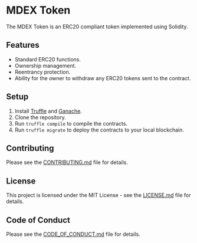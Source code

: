 # MDEX Token

The MDEX Token is an ERC20 compliant token implemented using Solidity.

## Features
- Standard ERC20 functions.
- Ownership management.
- Reentrancy protection.
- Ability for the owner to withdraw any ERC20 tokens sent to the contract.

## Setup
1. Install [Truffle](https://www.trufflesuite.com/) and [Ganache](https://www.trufflesuite.com/ganache).
2. Clone the repository.
3. Run `truffle compile` to compile the contracts.
4. Run `truffle migrate` to deploy the contracts to your local blockchain.

## Contributing
Please see the [CONTRIBUTING.md](CONTRIBUTING.md) file for details.

## License
This project is licensed under the MIT License - see the [LICENSE.md](LICENSE.md) file for details.

## Code of Conduct
Please see the [CODE_OF_CONDUCT.md](CODE_OF_CONDUCT.md) file for details.
